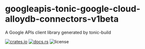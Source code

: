 # googleapis-tonic-google-cloud-alloydb-connectors-v1beta

A Google APIs client library generated by tonic-build

[![crates.io](https://img.shields.io/crates/v/googleapis-tonic-google-cloud-alloydb-connectors-v1beta)](https://crates.io/crates/googleapis-tonic-google-cloud-alloydb-connectors-v1beta)
[![docs.rs](https://img.shields.io/docsrs/googleapis-tonic-google-cloud-alloydb-connectors-v1beta)](https://docs.rs/googleapis-tonic-google-cloud-alloydb-connectors-v1beta)
![license](https://img.shields.io/crates/l/googleapis-tonic-google-cloud-alloydb-connectors-v1beta)
